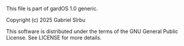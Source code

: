 This file is part of gardOS 1.0 generic.

Copyright (c) 2025 Gabriel Sîrbu

This software is distributed under the terms of the GNU General Public License.
See LICENSE for more details.
